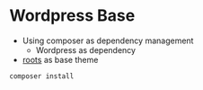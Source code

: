 # Wordpress Base
- Using composer as dependency management
  - Wordpress as dependency
- [roots](http://roots.io) as base theme

`composer install`

